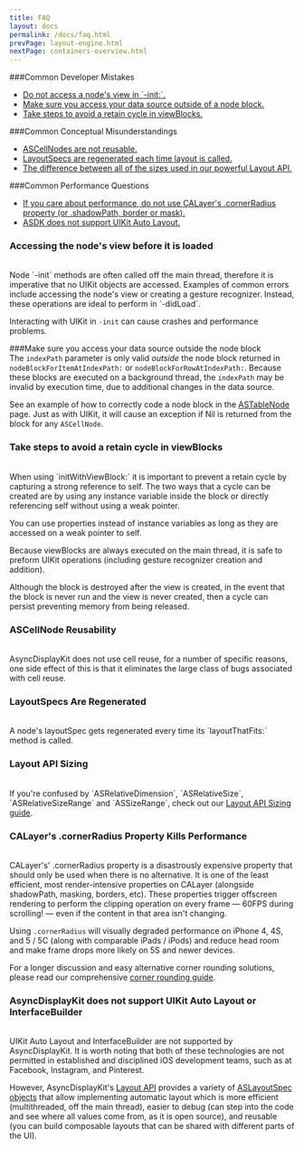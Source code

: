 ```yaml
---
title: FAQ 
layout: docs
permalink: /docs/faq.html
prevPage: layout-engine.html
nextPage: containers-overview.html
---
```


###Common Developer Mistakes

<ul>
<li><a href = "faq.html#accessing-the-node-s-view-before-it-is-loaded">Do not access a node's view in `-init:`.</a></li>
<li><a href = "faq.html#make-sure-you-access-your-data-source-outside-the-node-block">Make sure you access your data source outside of a node block.</a></li>
<li><a href = "faq.html#take-steps-to-avoid-a-retain-cycle-in-viewblocks">Take steps to avoid a retain cycle in viewBlocks.</a></li>
</ul>

###Common Conceptual Misunderstandings

<ul>
<li><a href = "faq.html#ascellnode-reusability">ASCellNodes are not reusable.</a></li>
<li><a href = "faq.html#layoutspecs-are-regenerated">LayoutSpecs are regenerated each time layout is called.</a></li>
<li><a href = "faq.html#layout-api-sizing">The difference between all of the sizes used in our powerful Layout API.</a></li>

</ul>

###Common Performance Questions
<ul>
<li><a href = "faq.html#calayer-s-cornerradius-property-kills-performance">If you care about performance, do not use CALayer's .cornerRadius property (or .shadowPath, border or mask).</a></li>
<li><a href = "faq.html#asyncdisplaykit-does-not-support-uikit-auto-layout-or-interfacebuilder">ASDK does not support UIKit Auto Layout.</a></li>
</ul>


### Accessing the node's view before it is loaded
<br>
Node `-init` methods are often called off the main thread, therefore it is imperative that no UIKit objects are accessed.  Examples of common errors include accessing the node's view or creating a gesture recognizer. Instead, these operations are ideal to perform in `-didLoad`.  

Interacting with UIKit in `-init` can cause crashes and performance problems. 
<br>

###Make sure you access your data source outside the node block
<br>
The `indexPath` parameter is only valid _outside_ the node block returned in `nodeBlockForItemAtIndexPath:` or `nodeBlockForRowAtIndexPath:`. Because these blocks are executed on a background thread, the `indexPath` may be invalid by execution time, due to additional changes in the data source. 

See an example of how to correctly code a node block in the <a href = "containers-astablenode.html#node-block-thread-safety-warning">ASTableNode</a> page.  Just as with UIKit, it will cause an exception if Nil is returned from the block for any `ASCellNode`. 
<br>

### Take steps to avoid a retain cycle in viewBlocks 
<br>
When using `initWithViewBlock:` it is important to prevent a retain cycle by capturing a strong reference to self. The two ways that a cycle can be created are by using any instance variable inside the block or directly referencing self without using a weak pointer. 

You can use properties instead of instance variables as long as they are accessed on a weak pointer to self. 

Because viewBlocks are always executed on the main thread, it is safe to preform UIKit operations (including gesture recognizer creation and addition). 

Although the block is destroyed after the view is created, in the event that the block is never run and the view is never created, then a cycle can persist preventing memory from being released. 
<br>

### ASCellNode Reusability
<br>
AsyncDisplayKit does not use cell reuse, for a number of specific reasons, one side effect of this is that it eliminates the large class of bugs associated with cell reuse. 
<br>

### LayoutSpecs Are Regenerated
<br>
A node's layoutSpec gets regenerated every time its `layoutThatFits:` method is called. 
<br>

### Layout API Sizing
<br>
If you're confused by `ASRelativeDimension`, `ASRelativeSize`, `ASRelativeSizeRange` and `ASSizeRange`, check out our <a href = "layout-api-sizing.html">Layout API Sizing guide</a>.
<br>

### CALayer's .cornerRadius Property Kills Performance
<br>
CALayer's' .cornerRadius property is a disastrously expensive property that should only be used when there is no alternative. It is one of the least efficient, most render-intensive properties on CALayer (alongside shadowPath, masking, borders, etc). These properties trigger offscreen rendering to perform the clipping operation on every frame — 60FPS during scrolling! — even if the content in that area isn't changing. 

Using `.cornerRadius` will visually degraded performance on iPhone 4, 4S, and 5 / 5C (along with comparable iPads / iPods) and reduce head room and make frame drops more likely on 5S and newer devices.

For a longer discussion and easy alternative corner rounding solutions, please read our comprehensive <a href = "corner-rounding.html">corner rounding guide</a>. 
<br>

### AsyncDisplayKit does not support UIKit Auto Layout or InterfaceBuilder
<br>
UIKit Auto Layout and InterfaceBuilder are not supported by AsyncDisplayKit. It is worth noting that both of these technologies are not permitted in established and disciplined iOS development teams, such as at Facebook, Instagram, and Pinterest.

However, AsyncDisplayKit's <a href = "automatic-layout-basics.html">Layout API</a> provides a variety of <a href = "automatic-layout-containers.html">ASLayoutSpec objects</a> that allow implementing automatic layout which is more efficient (multithreaded, off the main thread), easier to debug (can step into the code and see where all values come from, as it is open source), and reusable (you can build composable layouts that can be shared with different parts of the UI).
<br>
